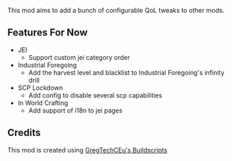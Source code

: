 This mod aims to add a bunch of configurable QoL tweaks to other mods.

## Features For Now
- JEI
  - Support custom jei category order
- Industrial Foregoing
  - Add the harvest level and blacklist to Industrial Foregoing's infinity drill
- SCP Lockdown
  - Add config to disable several scp capabilities
- In World Crafting
  - Add support of i18n to jei pages

## Credits
This mod is created using [GregTechCEu's Buildscripts](https://github.com/GregTechCEu/Buildscripts)
